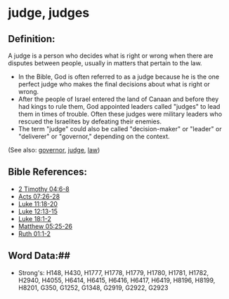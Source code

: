 # judge, judges #

## Definition: ##

A judge is a person who decides what is right or wrong when there are disputes between people, usually in matters that pertain to the law.

* In the Bible, God is often referred to as a judge because he is the one perfect judge who makes the final decisions about what is right or wrong.
* After the people of Israel entered the land of Canaan and before they had kings to rule them, God appointed leaders called "judges" to lead them in times of trouble. Often these judges were military leaders who rescued the Israelites by defeating their enemies.
* The term "judge" could also be called "decision-maker" or "leader" or "deliverer" or "governor," depending on the context.

(See also: [governor](governor.md), [judge](../kt/judge.md), [law](../kt/lawofmoses.md))

## Bible References: ##

* [2 Timothy 04:6-8](rc://en/tn/help/2ti/04/06)
* [Acts 07:26-28](rc://en/tn/help/act/07/26)
* [Luke 11:18-20](rc://en/tn/help/luk/11/18)
* [Luke 12:13-15](rc://en/tn/help/luk/12/13)
* [Luke 18:1-2](rc://en/tn/help/luk/18/01)
* [Matthew 05:25-26](rc://en/tn/help/mat/05/25)
* [Ruth 01:1-2](rc://en/tn/help/rut/01/01)

## Word Data:##

* Strong's: H148, H430, H1777, H1778, H1779, H1780, H1781, H1782, H2940, H4055, H6414, H6415, H6416, H6417, H6419, H8196, H8199, H8201, G350, G1252, G1348, G2919, G2922, G2923
